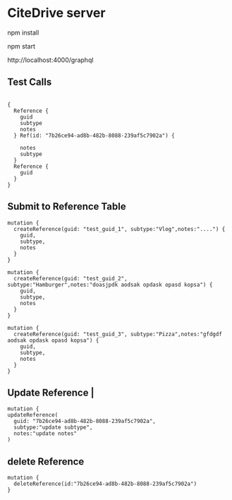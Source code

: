 # CiteDrive server

npm install

npm start

http://localhost:4000/graphql

## Test Calls



```

{
  Reference {
    guid
    subtype
    notes
  } Ref(id: "7b26ce94-ad8b-482b-8088-239af5c7902a") {

    notes
    subtype
  }
  Reference {
    guid
  }
}

```

## Submit to Reference Table

```
mutation {
  createReference(guid: "test_guid_1", subtype:"Vlog",notes:"....") {
    guid,
    subtype,
    notes
  }
}
```

```
mutation {
  createReference(guid: "test_guid_2", subtype:"Hamburger",notes:"doasjpdk aodsak opdask opasd kopsa") {
    guid,
    subtype,
    notes
  }
}
```

```
mutation {
  createReference(guid: "test_guid_3", subtype:"Pizza",notes:"gfdgdf aodsak opdask opasd kopsa") {
    guid,
    subtype,
    notes
  }
}
```


## Update Reference |
```
mutation {
updateReference(
  guid: "7b26ce94-ad8b-482b-8088-239af5c7902a",
  subtype:"update subtype",
  notes:"update notes"
)
```
## delete Reference
```
mutation {
  deleteReference(id:"7b26ce94-ad8b-482b-8088-239af5c7902a")
}
```

